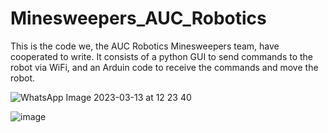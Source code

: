 # Minesweepers_AUC_Robotics
This is the code we, the AUC Robotics Minesweepers team, have cooperated to write. It consists of a python GUI to send commands to the robot via WiFi, and an Arduin code to receive the commands and move the robot.

![WhatsApp Image 2023-03-13 at 12 23 40](https://user-images.githubusercontent.com/90156505/224675048-12ceff81-69e0-4318-ad52-eb0402ea47df.jpg)


![image](https://user-images.githubusercontent.com/90156505/220078076-1531ed0f-75d5-403d-9b4c-8197288a810d.png)
